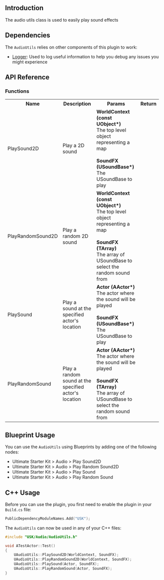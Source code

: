 ## Introduction
The audio utils class is used to easily play sound effects

## Dependencies
The <code>AudioUtils</code> relies on other components of this plugin to work:
<ul>
	<li><a href="../logger">Logger</a>: Used to log useful information to help you debug any issues you might experience</li>
</ul>

## API Reference
### Functions
<table>
	<tr>
		<th>Name</th>
		<th>Description</th>
		<th>Params</th>
		<th>Return</th>
	</tr>
	<tr>
		<td>PlaySound2D</td>
		<td>Play a 2D sound</td>
		<td><strong>WorldContext (const UObject*)</strong><br/>The top level object representing a map<br/><br/><strong>SoundFX (USoundBase*)</strong><br/>The USoundBase to play</td>
		<td></td>
	</tr>
	<tr>
		<td>PlayRandomSound2D</td>
		<td>Play a random 2D sound</td>
		<td><strong>WorldContext (const UObject*)</strong><br/>The top level object representing a map<br/><br/><strong>SoundFX (TArray<USoundBase*>)</strong><br/>The array of USoundBase to select the random sound from</td>
		<td></td>
	</tr>
	<tr>
		<td>PlaySound</td>
		<td>Play a sound at the specified actor's location</td>
		<td><strong>Actor (AActor*)</strong><br/>The actor where the sound will be played<br/><br/><strong>SoundFX (USoundBase*)</strong><br/>The USoundBase to play</td>
		<td></td>
	</tr>
	<tr>
		<td>PlayRandomSound</td>
		<td>Play a random sound at the specified actor's location</td>
		<td><strong>Actor (AActor*)</strong><br/>The actor where the sound will be played<br/><br/><strong>SoundFX (TArray<USoundBase*>)</strong><br/>The array of USoundBase to select the random sound from</td>
		<td></td>
	</tr>
</table>

## Blueprint Usage
You can use the <code>AudioUtils</code> using Blueprints by adding one of the following nodes:
<ul>
	<li>Ultimate Starter Kit > Audio > Play Sound2D</li>
	<li>Ultimate Starter Kit > Audio > Play Random Sound2D</li>
	<li>Ultimate Starter Kit > Audio > Play Sound</li>
	<li>Ultimate Starter Kit > Audio > Play Random Sound</li>
</ul>

## C++ Usage
Before you can use the plugin, you first need to enable the plugin in your <code>Build.cs</code> file:
```c++
PublicDependencyModuleNames.Add("USK");
```

The <code>AudioUtils</code> can now be used in any of your C++ files:
```c++
#include "USK/Audio/AudioUtils.h"

void ATestActor::Test()
{
	UAudioUtils::PlaySound2D(WorldContext, SoundFX);
	UAudioUtils::PlayRandomSound2D(WorldContext, SoundFX);
	UAudioUtils::PlaySound(Actor, SoundFX);
	UAudioUtils::PlayRandomSound(Actor, SoundFX);
}
```
